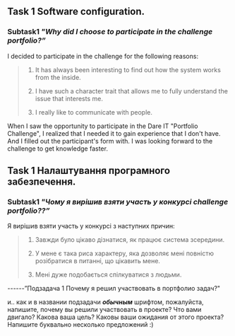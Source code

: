 ## **Task 1 Software configuration.**
### Subtask1 ***"Why did I choose to participate in the challenge portfolio?”***

I decided to participate in the challenge for the following reasons:
> 1.  It has always been interesting to find out how the system works from the inside.
> 
> 2. I have such a character trait that allows me to fully understand the issue that interests me.
> 3. I really like to communicate with people.
> 
When I saw the opportunity to participate in the Dare IT "Portfolio Challenge", I realized that I needed it to gain experience
that I don't have. And I filled out the participant's form with. I was looking forward to the challenge to get knowledge faster. 

## **Task 1 Налаштування програмного забезпечення.**
### Subtask1 ***"Чому я вирішив взяти участь у конкурсі challenge portfolio??”***

Я вирішив взяти участь у конкурсі з наступних причин:
> 1.  Завжди було цікаво дізнатися, як працює система зсередини.
> 
> 2. У мене є така риса характеру, яка дозволяє мені повністю розібратися в питанні, що цікавить мене.
> 3. Мені дуже подобається спілкуватися з людьми.




------”Подзадача 1 Почему я решил участвовать в портфолио
задач?"

и.. как и в названии подзадачи ***обычным*** шрифтом, 
пожалуйста, напишите, почему вы решили участвовать в 
проекте? 
Что вами двигало? 
Какова ваша цель? 
Каковы ваши ожидания от этого проекта? 
Напишите буквально несколько предложений :)